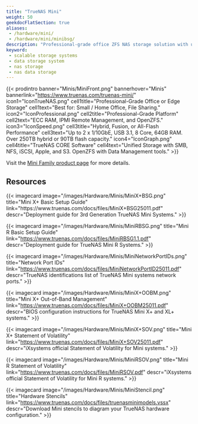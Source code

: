 ```yaml
---
title: "TrueNAS Mini"
weight: 50
geekdocFlatSection: true
aliases:
 - /hardware/mini/
 - /hardware/mini/minibsg/
description: "Professional-grade office ZFS NAS storage solution with up to 250TB fusion or 90TB all-flash capacity. Suited for small/home office, file sharing, VMs, and plugins."
keyword:
 - scalable storage systems
 - data storage system
 - nas storage
 - nas data storage
---
```

{{< prodintro banner="Minis/MiniFront.png" bannerhover="Minis" bannerlink="https://www.truenas.com/truenas-mini/"
icon1="IconTrueNAS.png" cell1title="Professional-Grade Office or Edge Storage" cell1text="Best for: Small / Home Office, File Sharing."
icon2="IconProfessional.png" cell2title="Professional-Grade Platform" cell2text="ECC RAM, IPMI Remote Management, and OpenZFS."
icon3="IconSpeed.png" cell3title="Hybrid, Fusion, or All-Flash Performance" cell3text="Up to 2 x 1/10GbE, USB 3.1, 8 Core, 64GB RAM. Over 250TB hybrid or 90TB flash capacity."
icon4="IconGraph.png" cell4title="TrueNAS CORE Software" cell4text="Unified Storage with SMB, NFS, iSCSI, Apple, and S3. OpenZFS with Data Management tools." >}}

Visit the [Mini Family product page](https://www.truenas.com/truenas-mini/) for more details.

## Resources

<div class="docs-sections">
{{< imagecard image="/images/Hardware/Minis/MiniX+BSG.png" title="Mini X+ Basic Setup Guide" link="https://www.truenas.com/docs/files/MiniX+BSG25011.pdf"
descr="Deployment guide for 3rd Generation TrueNAS Mini Systems." >}}

{{< imagecard image="/images/Hardware/Minis/MiniRBSG.png" title="Mini R Basic Setup Guide" link="https://www.truenas.com/docs/files/MiniRBSG1.1.pdf"
descr="Deployment guide for TrueNAS Mini R Systems." >}}

{{< imagecard image="/images/Hardware/Minis/MiniNetworkPortIDs.png" title="Network Port IDs" link="https://www.truenas.com/docs/files/MiniNetworkPortID25011.pdf"
descr="TrueNAS identifications list of TrueNAS Mini systems network ports." >}}

{{< imagecard image="/images/Hardware/Minis/MiniX+OOBM.png" title="Mini X+ Out-of-Band Management" link="https://www.truenas.com/docs/files/MiniX+OOBM25011.pdf"
descr="BIOS configuration instructions for TrueNAS Mini X+ and XL+ systems." >}}

{{< imagecard image="/images/Hardware/Minis/MiniX+SOV.png" title="Mini X+ Statement of Volatility" link="https://www.truenas.com/docs/files/MiniX+SOV25011.pdf"
descr="iXsystems official Statement of Volatility for Mini systems." >}}

{{< imagecard image="/images/Hardware/Minis/MiniRSOV.png" title="Mini R Statement of Volatility" link="https://www.truenas.com/docs/files/MiniRSOV.pdf"
descr="iXsystems official Statement of Volatility for Mini R systems." >}}

{{< imagecard image="/images/Hardware/Minis/MiniStencil.png" title="Hardware Stencils" link="https://www.truenas.com/docs/files/truenasminimodels.vssx"
descr="Download Mini stencils to diagram your TrueNAS hardware configuration." >}}

</div>
